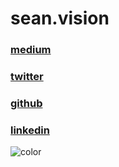 # sean.vision

### [medium](https://medium.com/@_seanavery)

### [twitter](https://twitter.com/breadofsean)

### [github](https://github.com/seanavery)

### [linkedin](https://www.linkedin.com/in/sean-pollock/)

![color](#FFFFFF)


